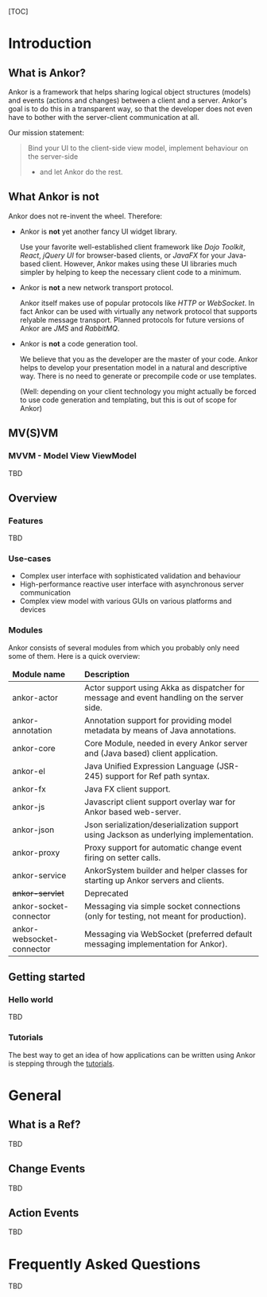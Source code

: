 [TOC]

# Introduction

## What is Ankor?

Ankor is a framework that helps sharing logical object structures (models) and events (actions and changes)
between a client and a server. Ankor's goal is to do this in a transparent way, so that the developer does
not even have to bother with the server-client communication at all.

Our mission statement:
> Bind your UI to the client-side view model, implement behaviour on the server-side
> - and let Ankor do the rest.

## What Ankor is **not**

Ankor does not re-invent the wheel. Therefore:

* Ankor is **not** yet another fancy UI widget library.

    Use your favorite well-established client framework
    like *Dojo Toolkit*, *React*, *jQuery UI* for browser-based clients, or *JavaFX* for your Java-based client.
    However, Ankor makes using these UI libraries much simpler by helping to
    keep the necessary client code to a minimum.

* Ankor is **not** a new network transport protocol.

    Ankor itself makes use of popular protocols like *HTTP* or *WebSocket*. In fact Ankor can be used with virtually
    any network protocol that supports relyable message transport. Planned protocols for future versions of Ankor are
    *JMS* and *RabbitMQ*.

* Ankor is **not** a code generation tool.

    We believe that you as the developer are the master of your code. Ankor helps to develop your presentation
    model in a natural and descriptive way. There is no need to generate or precompile code or use templates.

    (Well: depending on your client technology you might actually be forced to use code generation and templating,
    but this is out of scope for Ankor)

## MV(S)VM

### MVVM - Model View ViewModel

TBD

## Overview

### Features

TBD

### Use-cases

* Complex user interface with sophisticated validation and behaviour
* High-performance reactive user interface with asynchronous server communication
* Complex view model with various GUIs on various platforms and devices

### Modules

Ankor consists of several modules from which you probably only need some of them. Here is a quick overview:

<table class="table">
    <thead>
        <tr>
            <td><strong>Module name</strong></td>
            <td><strong>Description</strong></td>
        </tr>
    </thead>
    <tbody>
        <tr>
            <td>ankor-actor</td>
            <td>Actor support using Akka as dispatcher for message and event handling on the server side.</td>
        </tr>
        <tr>
            <td>ankor-annotation</td>
            <td>Annotation support for providing model metadata by means of Java annotations.</td>
        </tr>
        <tr>
            <td>ankor-core</td>
            <td>Core Module, needed in every Ankor server and (Java based) client application.</td>
        </tr>
        <tr>
            <td>ankor-el</td>
            <td>Java Unified Expression Language (JSR-245) support for Ref path syntax.</td>
        </tr>
        <tr>
            <td>ankor-fx</td>
            <td>Java FX client support.</td>
        </tr>
        <tr>
            <td>ankor-js</td>
            <td>Javascript client support overlay war for Ankor based web-server.</td>
        </tr>
        <tr>
            <td>ankor-json</td>
            <td>Json serialization/deserialization support using Jackson as underlying implementation.</td>
        </tr>
        <tr>
            <td>ankor-proxy</td>
            <td>Proxy support for automatic change event firing on setter calls.</td>
        </tr>
        <tr>
            <td>ankor-service</td>
            <td>AnkorSystem builder and helper classes for starting up Ankor servers and clients.</td>
        </tr>
        <tr>
            <td><del>ankor-servlet</del></td>
            <td>Deprecated</td>
        </tr>
        <tr>
            <td>ankor-socket-connector</td>
            <td>Messaging via simple socket connections (only for testing, not meant for production).</td>
        </tr>
        <tr>
            <td>ankor-websocket-connector</td>
            <td>Messaging via WebSocket (preferred default messaging implementation for Ankor).</td>
        </tr>
    </tbody>
</table>

## Getting started

### Hello world

TBD

### Tutorials

The best way to get an idea of how applications can be written using Ankor is stepping through the [tutorials](/tutorials).


# General

## What is a Ref?

TBD

## Change Events

TBD

## Action Events

TBD


# Frequently Asked Questions

TBD